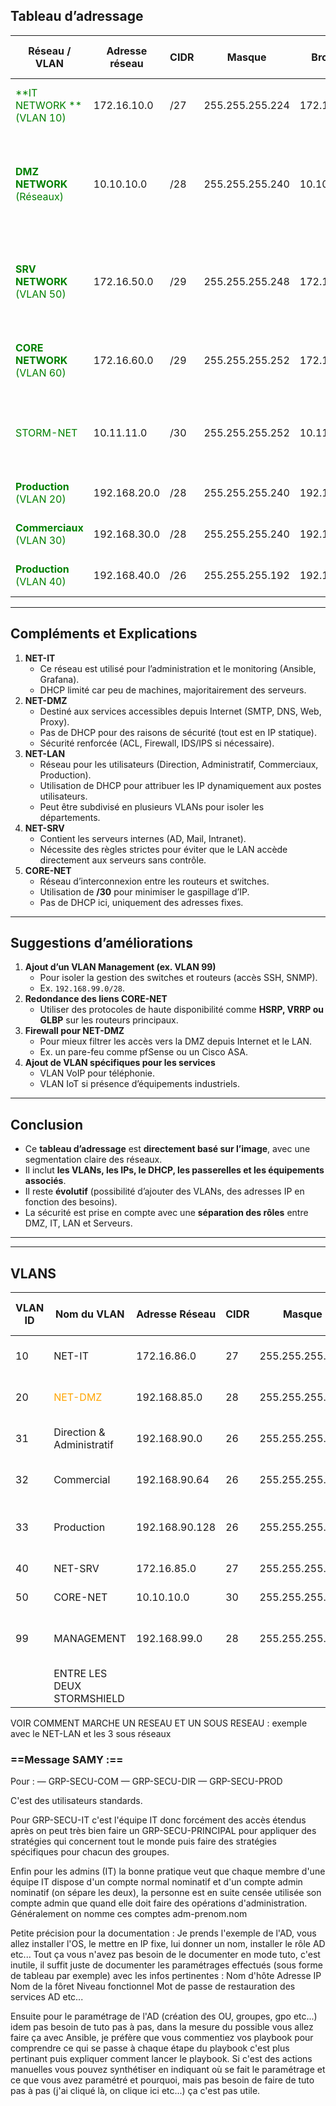 ## **Tableau d’adressage**

| **Réseau / VLAN**                                               | **Adresse réseau** | **CIDR** | **Masque**      | **Broadcast** | **Passerelle** | **Nb total d’IP** | **Nb IP utiles** | **Plage DHCP**               | **IPs réservées (statiques)**                                                           | **Observations**                                     |
| --------------------------------------------------------------- | ------------------ | -------- | --------------- | ------------- | -------------- | ----------------- | ---------------- | ---------------------------- | --------------------------------------------------------------------------------------- | ---------------------------------------------------- |
| <span style="color:green">**IT  NETWORK **<br>(VLAN 10)</span>  | 172.16.10.0        | /27      | 255.255.255.224 | 172.16.10.31  | 172.16.10.1    | 32                | 30               | 172.16.10.2 → 172.16.10.30   | - IT-ANSIBLE :  172.16.10.10- IT-GRAFANA : 172.16.10.1                                  | Réseau d’administration et supervision               |
| <span style="color:green">**DMZ NETWORK**<br>(Réseaux)</span>   | 10.10.10.0         | /28      | 255.255.255.240 | 10.10.10.15   | 10.10.10.1     | 16                | 14               | Statique                     | DMZ-SMTP : 10.10.10.3 DMZ-DNS : 10.10.10.4 DMZ-RPROXY : 10.10.10.5 DMZ-WEB : 10.10.10.2 | La DMZ doit être sécurisée avec ACL/pare-feu         |
| <span style="color:green">**SRV NETWORK** <br>(VLAN 50)</span>  | 172.16.50.0        | /29      | 255.255.255.248 | 172.16.50.7   | 172.16.50.1    | 8                 | 6                | 172.16.50.2 → 172.16.50.6    | - SRV-MAIL : 172.16.50.4- SRV-INTRANET : 172.16.50.3- SRV-AD01 : 172.16.50.2            | Serveurs internes, accès restreint                   |
| <span style="color:green">**CORE NETWORK** <br>(VLAN 60)</span> | 172.16.60.0        | /29      | 255.255.255.252 | 172.16.60.3   | 172.16.60.1    | 8                 | 6                | 172.16.60.2-5                | - PC : 172.16.60.2 <br>- BORDER-RT : 172.16.60.1                                        | Réseau dédié au routage entre équipements principaux |
| <span style="color:green">STORM-NET</span>                      | 10.11.11.0         | /30      | 255.255.255.252 | 10.11.11.3    | 10.11.11.1     | 4                 | 2                |                              | - Border-RT (DMZ1) : 10.11.11.1 - DMZ-RT (OUT) : 10.11.11.2                             | Réseau entre les deux pare-feu                       |
| <span style="color:green">**Production** <br>(VLAN 20)</span>   | 192.168.20.0       | /28      | 255.255.255.240 | 192.168.20.15 | 192.168.20.1   | 16                | 14               | 192.168.20.2 - 192.168.20.14 |                                                                                         |                                                      |
| <span style="color:green">**Commerciaux** <br>(VLAN 30)</span>  | 192.168.30.0       | /28      | 255.255.255.240 | 192.168.30.15 | 192.168.30.1   | 16                | 14               | 192.168.30.2 - 192.168.30.14 |                                                                                         |                                                      |
| <span style="color:green">**Production** <br>(VLAN 40)</span>   | 192.168.40.0       | /26      | 255.255.255.192 | 192.168.40.63 | 192.168.40.1   | 32                | 30               | 192.168.40.2 - 192.168.40.62 | 192.168.40.63                                                                           |                                                      |

---
## **Compléments et Explications**
1. **NET-IT**
    - Ce réseau est utilisé pour l’administration et le monitoring (Ansible, Grafana).
    - DHCP limité car peu de machines, majoritairement des serveurs.
2. **NET-DMZ**
    - Destiné aux services accessibles depuis Internet (SMTP, DNS, Web, Proxy).
    - Pas de DHCP pour des raisons de sécurité (tout est en IP statique).
    - Sécurité renforcée (ACL, Firewall, IDS/IPS si nécessaire).
3. **NET-LAN**
    - Réseau pour les utilisateurs (Direction, Administratif, Commerciaux, Production).
    - Utilisation de DHCP pour attribuer les IP dynamiquement aux postes utilisateurs.
    - Peut être subdivisé en plusieurs VLANs pour isoler les départements.
4. **NET-SRV**
    - Contient les serveurs internes (AD, Mail, Intranet).
    - Nécessite des règles strictes pour éviter que le LAN accède directement aux serveurs sans contrôle.
5. **CORE-NET**
    - Réseau d’interconnexion entre les routeurs et switches.
    - Utilisation de **/30** pour minimiser le gaspillage d’IP.
    - Pas de DHCP ici, uniquement des adresses fixes.

---
## **Suggestions d’améliorations**

1. **Ajout d’un VLAN Management (ex. VLAN 99)**
    - Pour isoler la gestion des switches et routeurs (accès SSH, SNMP).
    - Ex. `192.168.99.0/28`.
2. **Redondance des liens CORE-NET**
    - Utiliser des protocoles de haute disponibilité comme **HSRP, VRRP ou GLBP** sur les routeurs principaux.
3. **Firewall pour NET-DMZ**
    - Pour mieux filtrer les accès vers la DMZ depuis Internet et le LAN.
    - Ex. un pare-feu comme pfSense ou un Cisco ASA.
4. **Ajout de VLAN spécifiques pour les services**
    - VLAN VoIP pour téléphonie.
    - VLAN IoT si présence d’équipements industriels.

---

## **Conclusion**

- Ce **tableau d’adressage** est **directement basé sur l’image**, avec une segmentation claire des réseaux.
- Il inclut **les VLANs, les IPs, le DHCP, les passerelles et les équipements associés**.
- Il reste **évolutif** (possibilité d’ajouter des VLANs, des adresses IP en fonction des besoins).
- La sécurité est prise en compte avec une **séparation des rôles** entre DMZ, IT, LAN et Serveurs.

---

---

## VLANS

| VLAN ID | Nom du VLAN                                                   | Adresse Réseau | CIDR | Masque          | Broadcast      | Passerelle (J'ai mis vlan ??) | Nb Total IPs | Nb IPs Utiles | Plage DHCP                      | Notes                                           |
| ------- | ------------------------------------------------------------- | -------------- | ---- | --------------- | -------------- | ----------------------------- | ------------ | ------------- | ------------------------------- | ----------------------------------------------- |
| 10      | NET-IT                                                        | 172.16.86.0    | 27   | 255.255.255.224 | 172.16.86.31   | 172.16.86.1                   | 32           | 30            | 172.16.86.10 - 172.16.86.20     | Admin & Monitoring (Ansible, Grafana)           |
| 20      | <span style="color:orange">NET-DMZ<span style="color:orange"> | 192.168.85.0   | 28   | 255.255.255.240 | 172.16.84.15   | 172.16.84.1                   | 16           | 14            | 192.168.85.(10 - 20)            | Zone DMZ (SMTP, DNS, Web, Reverse Proxy)        |
| 31      | Direction & Administratif                                     | 192.168.90.0   | 26   | 255.255.255.192 | 192.168.90.63  | 192.168.90.1                  | 64           | 62            | 192.168.90.10 - 192.168.90.25   | Utilisateurs et administration générale         |
| 32      | Commercial                                                    | 192.168.90.64  | 26   | 255.255.255.192 | 192.168.90.127 | 192.168.90.65                 | 64           | 62            | 192.168.90.74 - 192.168.90.88   | Réseau dédié aux commerciaux                    |
| 33      | Production                                                    | 192.168.90.128 | 26   | 255.255.255.192 | 192.168.90.191 | 192.168.90.129                | 64           | 62            | 192.168.90.138 - 192.168.90.178 | Réseau de production et équipements industriels |
| 40      | NET-SRV                                                       | 172.16.85.0    | 27   | 255.255.255.224 | 172.16.85.31   | 172.16.85.1                   | 32           | 30            | 172.16.85.13 - 172.16.85.20     | Serveurs Internes (AD, Mail, Intranet)          |
| 50      | CORE-NET                                                      | 10.10.10.0     | 30   | 255.255.255.252 | 10.10.10.3     | 10.10.10.1                    | 4            | 2             | N/A (Fixe)                      | Interconnexion Routeurs/Switches                |
| 99      | MANAGEMENT                                                    | 192.168.99.0   | 28   | 255.255.255.240 | 192.168.99.15  | 192.168.99.1                  | 16           | 14            | 192.168.99.10 - 192.168.99.14   | Gestion des équipements réseau (SSH, SNMP)      |
|         | ENTRE LES DEUX STORMSHIELD                                    |                |      |                 |                |                               |              |               |                                 |                                                 |


VOIR COMMENT MARCHE UN RESEAU ET UN SOUS RESEAU : exemple avec le NET-LAN et les 3 sous réseaux

### ==Message SAMY :==

Pour : 
— GRP-SECU-COM
— GRP-SECU-DIR
— GRP-SECU-PROD

C'est des utilisateurs standards. 

Pour GRP-SECU-IT c'est l'équipe IT donc forcément des accès étendus après on peut très bien faire un GRP-SECU-PRINCIPAL pour appliquer des stratégies qui concernent tout le monde puis faire des stratégies spécifiques pour chacun des groupes.

Enfin pour les admins (IT) la bonne pratique veut que chaque membre d'une équipe IT dispose d'un compte normal nominatif et d'un compte admin nominatif (on sépare les deux), la personne est en suite censée utilisée son compte admin que quand elle doit faire des opérations d'administration. Généralement on nomme ces comptes adm-prenom.nom

Petite précision pour la documentation : 
Je prends l'exemple de l'AD, vous allez installer l'OS, le mettre en IP fixe, lui donner un nom, installer le rôle AD etc... Tout ça vous n'avez pas besoin de le documenter en mode tuto, c'est inutile, il suffit juste de documenter les paramétrages effectués (sous forme de tableau par exemple) avec les infos pertinentes : 
Nom d'hôte
Adresse IP
Nom de la fôret 
Niveau fonctionnel 
Mot de passe de restauration des services AD
etc... 

Ensuite pour le paramétrage de l'AD (création des OU, groupes, gpo etc...) idem pas besoin de tuto pas à pas, dans la mesure du possible vous allez faire ça avec Ansible, je préfère que vous commentiez vos playbook pour comprendre ce qui se passe à chaque étape du playbook c'est plus pertinant puis expliquer comment lancer le playbook.
Si c'est des actions manuelles vous pouvez synthétiser en indiquant où se fait le paramétrage et ce que vous avez paramétré et pourquoi, mais pas besoin de faire de tuto pas à pas (j'ai cliqué là, on clique ici etc...) ça c'est pas utile.